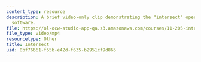 ```yaml
---
content_type: resource
description: A brief video-only clip demonstrating the "intersect" operation in ArcGIS
  software.
file: https://ol-ocw-studio-app-qa.s3.amazonaws.com/courses/11-205-introduction-to-spatial-analysis-fall-2019/0bf76661f55be42df635b2951cf9d865_MIT11_205F19_intersect.mp4
file_type: video/mp4
resourcetype: Other
title: Intersect
uid: 0bf76661-f55b-e42d-f635-b2951cf9d865
---
```


